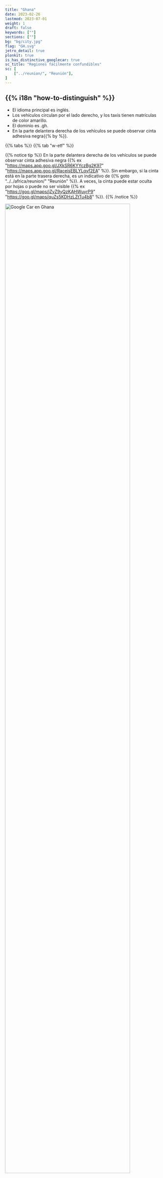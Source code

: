 ```yaml
---
title: "Ghana"
date: 2023-02-26
lastmod: 2023-07-01
weight: 1
draft: false
keywords: [""]
sections: [""]
bg: "bg/city.jpg"
flag: "GH.svg"
jetro_detail: true
plonkit: true
is_has_distinctive_googlecar: true
sc_title: "Regiones fácilmente confundibles"
sc: [
    ["../reunion/", "Reunión"],
]
---
```


<div class="main-desciption country-description">
    <h2 class="section-title">{{% i18n "how-to-distinguish" %}}</h2>
    <ul class="rule-list">
        <li>El idioma principal es <span class="quiz">inglés</span>.</li>
        <li>Los vehículos circulan por el <span class="quiz">lado derecho</span>, y los taxis tienen matrículas de color <span class="quiz">amarillo</span>.</li>
        <li>El dominio es <span class="quiz">.gh</span>.</li>
        <li>En la parte delantera derecha de los vehículos se puede observar <span class="quiz">cinta adhesiva negra</span>{{% by %}}.</li>
    </ul>
</div>
{{% tabs %}}
{{% tab "w-etf" %}}

{{% notice tip %}}
En la parte delantera derecha de los vehículos se puede observar <span class="quiz">cinta adhesiva negra</span> {{% ex "https://maps.app.goo.gl/JXkSR6KYYczBg2K97" "https://maps.app.goo.gl/RaceisEBLYLqyf2EA" %}}. Sin embargo, si la cinta está en la parte trasera derecha, es un indicativo de {{% goto "../../africa/reunion/" "Reunión" %}}. A veces, la cinta puede estar oculta por hojas o puede no ser visible {{% ex "https://goo.gl/maps/jZyZ9yQzKAHWuyrP9" "https://goo.gl/maps/quZs5KDHzLZtTu4b8" %}}.
{{% /notice %}}

<div class="googlemap-if unclickable no-margin">
<img src="./google-car.jpg" width="90%" alt="Google Car en Ghana" />
</div>
<div class="googlemap-if unclickable no-margin">
<img src="./gc-bar.jpg" width="60%">
</div>

<div class="googlemap-if" style="font-size:0.8em;">
<a href="https://twitter.com/fortune_sibanda">@fortune_sibanda</a>, fuente.
</div>

{{% notice note %}}
Mirando hacia abajo, se debería ver la <span class="quiz">cinta adhesiva negra en la parte delantera derecha</span>.
{{% /notice %}}

<div class="googlemap-if no-margin">
<iframe src="https://www.google.com/maps/embed?pb=!4v1691936131460!6m8!1m7!1sgAvxIUWO5pIl0fftp9X35Q!2m2!1d4.911854235499209!2d-2.292108674069918!3f106.90794429100063!4f-89!5f0.4000000000000002" width="590" height="300" style="border:0;" allowfullscreen="" loading="lazy" referrerpolicy="no-referrer-when-downgrade"></iframe>
</div>

{{% notice tip %}}
Los taxis tienen un estilo de pintura distintivo {{% ex "https://maps.app.goo.gl/zModPxBNsSaL1E5U6" "https://maps.app.goo.gl/36beJJUuYoXJtTT67" "https://maps.app.goo.gl/qF9yVfgunmUfd5pa9" "https://maps.app.goo.gl/kuyBAsBKBjKmrXaM9" "https://goo.gl/maps/iDyTpU2fepMEfKbv9" %}} y llevan matrículas de color <span class="quiz">amarillo</span>. No cuentan con taxímetros, y el precio del viaje se negocia al subir (aunque Uber permite fijar el precio con antelación).
{{% /notice %}}
<div class="googlemap-if unclickable">
<img src="./mitsubishi_taxi_ghana.jpg" width="90%" />
</div>

{{% notice tip %}}
Se pueden encontrar pequeñas tiendas que parecen puntos de venta de lotería (cajas de colores rojo, amarillo y verde en la imagen izquierda) {{% ex "https://maps.app.goo.gl/vuNkZ3z83so7c7HF8" "https://maps.app.goo.gl/waKYXd4qzxuthe4Q6" %}}, gestionadas por el gobierno {{% ref "https://en.wikipedia.org/wiki/National_Lottery_Authority" "National Lottery Authority of Ghana" %}}.
{{% /notice %}}

<div class="googlemap-if unclickable">
<a data-flickr-embed="true" href="https://www.flickr.com/photos/tossy_aka_toshi/14313740901/" title="a walk to Makola Market"><img src="https://live.staticflickr.com/5512/14313740901_d9d6f1f24f_c.jpg" width="800" height="533" alt="a walk to Makola Market"/></a><script async src="//embedr.flickr.com/assets/client-code.js" charset="utf-8"></script>
</div>

<div class="googlemap-if unclickable">
<img src="./National_Lottery_Authority_logo.jpg" width="200px" />
</div>

{{% /tab %}}
{{% tab "Google Car" %}}

<div class="googlemap-if">
<iframe src="https://www.google.com/maps/embed?pb=!4v1691936074659!6m8!1m7!1sbWjAaSiNj0iNokuIWgBQpA!2m2!1d7.193594791103338!2d-0.1592029517019!3f176.3866237572617!4f-5.728917588183265!5f1.6483086962926574" width="590" height="300" style="border:0;" allowfullscreen="" loading="lazy" referrerpolicy="no-referrer-when-downgrade"></iframe>
</div>

{{% /tab %}}
{{% /tabs %}}

<div class="main-desciption area-description">
    <h2 class="section-title">{{% i18n "narrow-down-the-area" %}}</h2>
    <ul class="rule-list">
        <li>La agricultura y la vegetación varían según la región:
            <ul>
                <li>Las palmas de aceite y los bananos son comunes en el sur.</li>
                <li>Fuente de datos: <a href="https://ipad.fas.usda.gov/countrysummary/default.aspx?id=GH">Ghana Country Summary - U.S. Department of Agriculture (USDA)</a>. Algunas imágenes han sido editadas.</li>
            </ul>
        </li>
        <li>Los prefijos telefónicos pueden ayudar a identificar áreas específicas:
            <ul>
                <li>030: {{% goto "https://goo.gl/maps/Bc3AgoBwfVqxFiAX9" "Acra" map %}}</li>
                <li>031: {{% goto "https://goo.gl/maps/6hbLhfo6vwKkwpBN7" "Sekondi-Takoradi" map %}}</li>
                <li>032: {{% goto "https://goo.gl/maps/k9MbbESbqpcmh8A76" "Kumasi" map %}}</li>
                <li>037: {{% goto "https://goo.gl/maps/AQjBPcq9p8Dp1UHK8" "Tamale" map %}}</li>
            </ul>
        </li>
        <li>Hacia el sur se encuentran más palmeras y una mayor densidad de árboles, mientras que en el norte predominan las zonas de clima sabana.</li>
    </ul>
</div>

{{% tabs %}}
{{% tab "Palmas de Aceite" %}}
<div class="googlemap-if unclickable">
<img src="./20230522-palm.png" width="70%" />
</div>
{{% notice tip %}}
Las palmas de aceite y los bananos son comunes en el sur. Si no ves este tipo de árboles, es posible que estés en el norte.
{{% /notice %}}
{{% /tab %}}
{{% tab "Prefijos Telefónicos" %}}
<div class="googlemap-if unclickable">
<img src="./ghana_regional_phone_codes.jpg" alt="Prefijos telefónicos de Ghana" width="70%" />
</div>
{{% notice tip %}}
Aunque aprenderlos puede ser útil, fuera de las zonas urbanas es raro ver estos códigos, y los teléfonos móviles son más comunes. Es mejor priorizar el conocimiento de la vegetación y las características regionales. Si ves un número de fax, úsalo como referencia.
{{% /notice %}}
{{% /tab %}}
{{% tab "Vegetación" %}}
<div class="googlemap-if unclickable">
<img src="./2023-09-02-20-28-52.png" alt="Vegetación de Ghana" width="500px" />
</div>

{{% notice tip %}}
Si ves áreas con suelo expuesto o con predominancia de arbustos bajos, es probable que estés en la mitad superior del país, con clima de sabana {{% ref "https://d1wqtxts1xzle7.cloudfront.net/57120260/Land_Use_and_Misuse_Human_Appropriation_20180802-5137-92o7ak-libre.pdf?1533217497=&response-content-disposition=inline%3B+filename%3DLand_Use_and_Misuse_Human_Appropriation.pdf&Expires=1693657799&Signature=EPz7LUYs-Gph~ht6xfQIYrg2~RCzjdm2R3cTQxBmzPU61diG~82GbDe3X~s21V~N9hSVDFCxND4FEIF~R58Mx6HaxFCpIvziLzQ6S5Fk9FH4WE4KINyoxz82kD6McTR0ksBqZ5ftFv~Sog~2svocE6Q1LCFXEPby6Rh2Lz0Fh6hHjMvTUWsycsxTzVmHb-P1Xr94mVN9maqkpMMCIa5rMwwAm2hVeJUCM4aPKq6Z1xR79HFC574wFF~daGENtBk-iQQeU6D5VJGGjgNmvYv6bQ1DqCiwNx~sZfjViro7MgPlGvK4AWHEY7p-pW~SUEslBtqfrbDTjRAxJNPkEqhBcg__&Key-Pair-Id=APKAJLOHF5GGSLRBV4ZA" "Appiah, Divine Odame, Balikisu Osman, and James Boafo. 『Land use and misuse; Human appropriation of land ecosystems services in Ghana.』 International Journal of Ecosystem 4.1 (2014): 24-33." %}}. Imagen tomada de la referencia.
{{% /notice %}}
{{% /tab %}}
{{% /tabs %}}

<div class="main-desciption area-description">
    <ul class="rule-list">
        <li>El área alrededor del lago en el sureste tiende a ser montañosa.</li>
    </ul>
</div>

{{% tabs %}}
{{% tab "Áreas Montañosas" %}}
{{% notice tip %}}
Las áreas blancas en este mapa indican zonas con montañas altas {{% ex "https://maps.app.goo.gl/J5CKmYU4T4WuXnwF9" "https://maps.app.goo.gl/daef443oT3wCuJWu9" %}}.
{{% /notice %}}
<div class="googlemap-if unclickable no-margin">
<img src="./Ghana_physical_map.svg" width="70%" />
</div>
{{% /tab %}}
{{% /tabs %}}

{{% imgref %}}
<li><a href="https://twitter.com/fortune_sibanda/status/693167610054250496?s=20">*Tweet original: 'Google StreetView driving in Ghana started today. #MoreVim!' de @fortune_sibanda</a>, reproducido con permiso.</li>
{{% /imgref %}}

